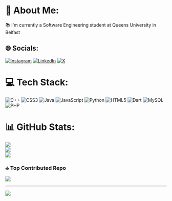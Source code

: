 # 💫 About Me:
📚 I'm currently a Software Engineering student at Queens University in Belfast<br>


## 🌐 Socials:
[![Instagram](https://img.shields.io/badge/Instagram-%23E4405F.svg?logo=Instagram&logoColor=white)](https://instagram.com/robertbrennan29) [![LinkedIn](https://img.shields.io/badge/LinkedIn-%230077B5.svg?logo=linkedin&logoColor=white)](https://linkedin.com/in/robert-brennan-46a385205) [![X](https://img.shields.io/badge/X-black.svg?logo=X&logoColor=white)](https://x.com/brennanrobert29) 

# 💻 Tech Stack:
![C++](https://img.shields.io/badge/c++-%2300599C.svg?style=for-the-badge&logo=c%2B%2B&logoColor=white) ![CSS3](https://img.shields.io/badge/css3-%231572B6.svg?style=for-the-badge&logo=css3&logoColor=white) ![Java](https://img.shields.io/badge/java-%23ED8B00.svg?style=for-the-badge&logo=openjdk&logoColor=white) ![JavaScript](https://img.shields.io/badge/javascript-%23323330.svg?style=for-the-badge&logo=javascript&logoColor=%23F7DF1E) ![Python](https://img.shields.io/badge/python-3670A0?style=for-the-badge&logo=python&logoColor=ffdd54) ![HTML5](https://img.shields.io/badge/html5-%23E34F26.svg?style=for-the-badge&logo=html5&logoColor=white) ![Dart](https://img.shields.io/badge/dart-%230175C2.svg?style=for-the-badge&logo=dart&logoColor=white) ![MySQL](https://img.shields.io/badge/mysql-4479A1.svg?style=for-the-badge&logo=mysql&logoColor=white) ![PHP](https://img.shields.io/badge/php-%23777BB4.svg?style=for-the-badge&logo=php&logoColor=white)
# 📊 GitHub Stats:
![](https://github-readme-stats.vercel.app/api?username=brennanrobert05&theme=dark&hide_border=false&include_all_commits=false&count_private=false)<br/>
![](https://nirzak-streak-stats.vercel.app/?user=brennanrobert05&theme=dark&hide_border=false)<br/>
![](https://github-readme-stats.vercel.app/api/top-langs/?username=brennanrobert05&theme=dark&hide_border=false&include_all_commits=false&count_private=false&layout=compact)

### 🔝 Top Contributed Repo
![](https://github-contributor-stats.vercel.app/api?username=brennanrobert05&limit=5&theme=dark&combine_all_yearly_contributions=true)

---
[![](https://visitcount.itsvg.in/api?id=brennanrobert05&icon=2&color=1)](https://visitcount.itsvg.in)

<!-- Proudly created with GPRM ( https://gprm.itsvg.in ) -->

